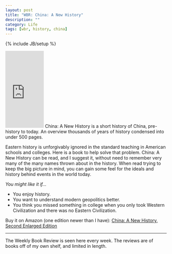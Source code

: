 ```yaml
---
layout: post
title: "WBR: China: A New History"
description: ""
category: Life
tags: [wbr, history, china]
---
```

{% include JB/setup %}

<iframe class="float_right" style="width:120px;height:240px;" marginwidth="0" marginheight="0" scrolling="no" frameborder="0" src="http://ws-na.amazon-adsystem.com/widgets/q?ServiceVersion=20070822&amp;Operation=GetAdHtml&amp;ID=OneJS&amp;OneJS=1&amp;source=ss&amp;ref=ss_til&amp;ad_type=product_link&amp;tracking_id=without-20&amp;marketplace=amazon&amp;region=US&amp;placement=0674018281&amp;asins=0674018281&amp;show_border=true&amp;link_opens_in_new_window=true&amp;MarketPlace=US">
</iframe>
China: A New History is a short history of China, pre-history to today. An overview thousands of years of history condensed into under 500 pages.

Eastern history is unforgivably ignored in the standard teaching in American schools and colleges. Here is a book to help solve that problem. China: A New History can be read, and I suggest it, without need to remember very many of the many names thrown about in the history. When read trying to keep the big picture in mind, you can gain some feel for the ideals and history behind events in the world today.

*You might like it if...*
 * You enjoy history.
 * You want to understand modern geopolitics better.
 * You think you missed something in college when you only took Western Civilization and there was no Eastern Civilization.

Buy it on Amazon (one edition newer than I have): [China: A New History, Second Enlarged Edition](http://www.amazon.com/gp/product/0674018281/ref=as_li_ss_tl?ie=UTF8&tag=without-20&linkCode=as2&camp=1789&creative=390957&creativeASIN=0674018281)

---

The Weekly Book Review is seen here every week. The reviews are of books off of my own shelf, and limited in length. 